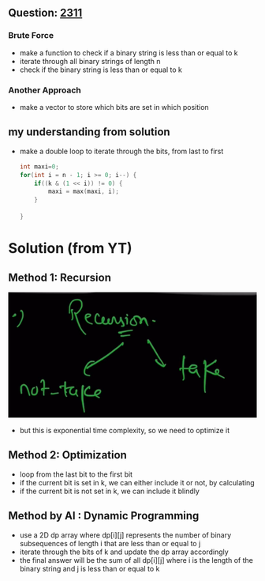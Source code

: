 ## Question: [2311](https://leetcode.com/problems/longest-binary-subsequence-less-than-or-equal-to-k/description/?envType=daily-question&envId=2025-06-26)

### Brute Force
- make a function to check if a binary string is less than or equal to k
- iterate through all binary strings of length n
- check if the binary string is less than or equal to k

### Another Approach
- make a vector to store which bits are set in which position



## my understanding from solution
- make a double loop to iterate through the bits, from last to first
  ```cpp
  int maxi=0;
  for(int i = n - 1; i >= 0; i--) {
      if((k & (1 << i)) != 0) {
          maxi = max(maxi, i);
      }

  }
  ```




# Solution (from YT)
## Method 1: Recursion
![recursion](image.png)
- but this is exponential time complexity, so we need to optimize it
 
## Method 2: Optimization
- loop from the last bit to the first bit
- if the current bit is set in k, we can either include it or not, by calculating
- if the current bit is not set in k, we can include it blindly


## Method by AI : Dynamic Programming
- use a 2D dp array where dp[i][j] represents the number of binary
subsequences of length i that are less than or equal to j
- iterate through the bits of k and update the dp array accordingly
- the final answer will be the sum of all dp[i][j] where i is the length of the binary string and j is less than or equal to k